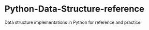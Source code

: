 # Python-Data-Structure-reference
Data structure implementations in Python for reference and practice
